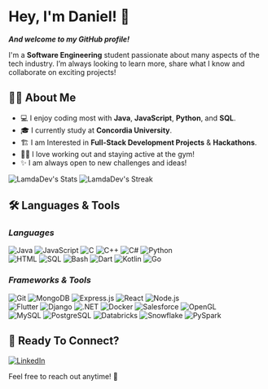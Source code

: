 # Hey, I'm Daniel! 👋  
***And welcome to my GitHub profile!***

I'm a **Software Engineering** student passionate about many aspects of the tech industry. I’m always looking to learn more, share what I know and collaborate on exciting projects!  

## 🙋‍♂️ About Me 
- 💻 I enjoy coding most with **Java**, **JavaScript**, **Python**, and **SQL**.
- 🎓 I currently study at **Concordia University**.
- 🏗️ I am Interested in **Full-Stack Development Projects** & **Hackathons**.
- 🏋️‍♂️ I love working out and staying active at the gym!
- ✨ I am always open to new challenges and ideas! 

![LamdaDev's Stats](https://github-readme-stats.vercel.app/api?username=LamdaDev&theme=vue-dark&show_icons=true&hide_border=false&count_private=true)
![LamdaDev's Streak](https://github-readme-streak-stats.herokuapp.com/?user=LamdaDev&theme=vue-dark&hide_border=false)

## 🛠️ Languages & Tools  
### _Languages_  
![Java](https://img.shields.io/badge/Java-%23ED8B00.svg?logo=openjdk&logoColor=white&style=for-the-badge) ![JavaScript](https://img.shields.io/badge/-JavaScript-F7DF1E?logo=javascript&logoColor=black&style=for-the-badge) ![C](https://img.shields.io/badge/-C-A8B9CC?logo=c&logoColor=white&style=for-the-badge) ![C++](https://img.shields.io/badge/-C++-00599C?logo=c%2B%2B&logoColor=white&style=for-the-badge) ![C#](https://custom-icon-badges.demolab.com/badge/C%23-%23239120.svg?logo=cshrp&logoColor=white&style=for-the-badge) ![Python](https://img.shields.io/badge/-Python-3776AB?logo=python&logoColor=white&style=for-the-badge)  
![HTML](https://img.shields.io/badge/-HTML5-E34F26?logo=html5&logoColor=white&style=for-the-badge) ![SQL](https://img.shields.io/badge/-SQL-4479A1?logo=MySQL&logoColor=white&style=for-the-badge) ![Bash](https://img.shields.io/badge/-Bash-4EAA25?logo=gnu-bash&logoColor=white&style=for-the-badge) ![Dart](https://img.shields.io/badge/-Dart-0175C2?logo=dart&logoColor=white&style=for-the-badge) ![Kotlin](https://img.shields.io/badge/-Kotlin-0095D5?logo=kotlin&logoColor=white&style=for-the-badge) ![Go](https://img.shields.io/badge/-Go-00ADD8?logo=go&logoColor=white&style=for-the-badge)  

### _Frameworks & Tools_  
![Git](https://img.shields.io/badge/-Git-F05032?logo=git&logoColor=white&style=for-the-badge) ![MongoDB](https://img.shields.io/badge/-MongoDB-47A248?logo=mongodb&logoColor=white&style=for-the-badge) ![Express.js](https://img.shields.io/badge/-Express.js-000000?logo=express&logoColor=white&style=for-the-badge) ![React](https://img.shields.io/badge/-React-61DAFB?logo=react&logoColor=black&style=for-the-badge) ![Node.js](https://img.shields.io/badge/-Node.js-339933?logo=node.js&logoColor=white&style=for-the-badge)  
![Flutter](https://img.shields.io/badge/-Flutter-02569B?logo=flutter&logoColor=white&style=for-the-badge) ![Django](https://img.shields.io/badge/-Django-092E20?logo=django&logoColor=white&style=for-the-badge) ![.NET](https://img.shields.io/badge/-.NET-512BD4?logo=dotnet&logoColor=white&style=for-the-badge) ![Docker](https://img.shields.io/badge/-Docker-2496ED?logo=docker&logoColor=white&style=for-the-badge) ![Salesforce](https://img.shields.io/badge/-Salesforce-00A1E0?logo=salesforce&logoColor=white&style=for-the-badge) ![OpenGL](https://img.shields.io/badge/-OpenGL-5586A4?logo=opengl&logoColor=white&style=for-the-badge)  
![MySQL](https://img.shields.io/badge/-MySQL-4479A1?logo=mysql&logoColor=white&style=for-the-badge) ![PostgreSQL](https://img.shields.io/badge/-PostgreSQL-336791?logo=postgresql&logoColor=white&style=for-the-badge) ![Databricks](https://img.shields.io/badge/-Databricks-EF4223?logo=databricks&logoColor=white&style=for-the-badge) ![Snowflake](https://img.shields.io/badge/-Snowflake-29B5E8?logo=snowflake&logoColor=white&style=for-the-badge) ![PySpark](https://img.shields.io/badge/-PySpark-FF8C00?logo=apache-spark&logoColor=white&style=for-the-badge)  

## 🤝 Ready To Connect?  
[![LinkedIn](https://img.shields.io/badge/LinkedIn-Daniel%20Lam-blue?style=for-the-badge&logo=linkedin&logoColor=white)](https://www.linkedin.com/in/lamdaniel1/)  


Feel free to reach out anytime! 🚀  
